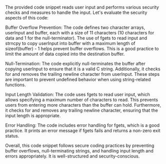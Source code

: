 The provided code snippet reads user input and performs various security checks and measures to handle the input. Let's evaluate the security aspects of this code:

Buffer Overflow Prevention:
The code defines two character arrays, userInput and buffer, each with a size of 11 characters (10 characters for data and 1 for the null-terminator). The use of fgets to read input and strncpy to copy userInput into buffer with a maximum length of sizeof(buffer) - 1 helps prevent buffer overflows. This is a good practice to limit the amount of data copied into the destination buffer.

Null-Termination:
The code explicitly null-terminates the buffer after copying userInput to ensure that it is a valid C string. Additionally, it checks for and removes the trailing newline character from userInput. These steps are important to prevent undefined behavior when using string-related functions.

Input Length Validation:
The code uses fgets to read user input, which allows specifying a maximum number of characters to read. This prevents users from entering more characters than the buffer can hold. Furthermore, it checks for and removes any trailing newline character, ensuring that the input length is appropriate.

Error Handling:
The code includes error handling for fgets, which is a good practice. It prints an error message if fgets fails and returns a non-zero exit status.

Overall, this code snippet follows secure coding practices by preventing buffer overflows, null-terminating strings, and handling input length and errors appropriately. It is well-structured and security-conscious.
